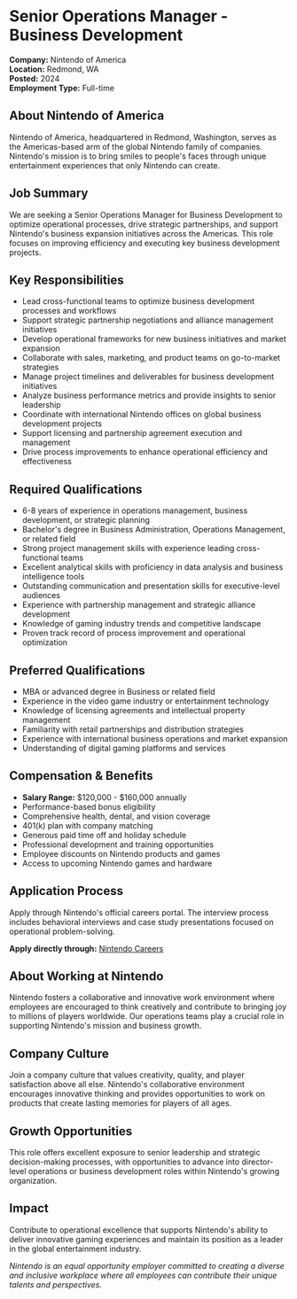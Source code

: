 # Senior Operations Manager - Business Development
**Company:** Nintendo of America  
**Location:** Redmond, WA  
**Posted:** 2024  
**Employment Type:** Full-time  

## About Nintendo of America
Nintendo of America, headquartered in Redmond, Washington, serves as the Americas-based arm of the global Nintendo family of companies. Nintendo's mission is to bring smiles to people's faces through unique entertainment experiences that only Nintendo can create.

## Job Summary
We are seeking a Senior Operations Manager for Business Development to optimize operational processes, drive strategic partnerships, and support Nintendo's business expansion initiatives across the Americas. This role focuses on improving efficiency and executing key business development projects.

## Key Responsibilities
- Lead cross-functional teams to optimize business development processes and workflows
- Support strategic partnership negotiations and alliance management initiatives
- Develop operational frameworks for new business initiatives and market expansion
- Collaborate with sales, marketing, and product teams on go-to-market strategies
- Manage project timelines and deliverables for business development initiatives
- Analyze business performance metrics and provide insights to senior leadership
- Coordinate with international Nintendo offices on global business development projects
- Support licensing and partnership agreement execution and management
- Drive process improvements to enhance operational efficiency and effectiveness

## Required Qualifications
- 6-8 years of experience in operations management, business development, or strategic planning
- Bachelor's degree in Business Administration, Operations Management, or related field
- Strong project management skills with experience leading cross-functional teams
- Excellent analytical skills with proficiency in data analysis and business intelligence tools
- Outstanding communication and presentation skills for executive-level audiences
- Experience with partnership management and strategic alliance development
- Knowledge of gaming industry trends and competitive landscape
- Proven track record of process improvement and operational optimization

## Preferred Qualifications
- MBA or advanced degree in Business or related field
- Experience in the video game industry or entertainment technology
- Knowledge of licensing agreements and intellectual property management
- Familiarity with retail partnerships and distribution strategies
- Experience with international business operations and market expansion
- Understanding of digital gaming platforms and services

## Compensation & Benefits
- **Salary Range:** $120,000 - $160,000 annually
- Performance-based bonus eligibility
- Comprehensive health, dental, and vision coverage
- 401(k) plan with company matching
- Generous paid time off and holiday schedule
- Professional development and training opportunities
- Employee discounts on Nintendo products and games
- Access to upcoming Nintendo games and hardware

## Application Process
Apply through Nintendo's official careers portal. The interview process includes behavioral interviews and case study presentations focused on operational problem-solving.

**Apply directly through:** [Nintendo Careers](https://careers.nintendo.com/)

## About Working at Nintendo
Nintendo fosters a collaborative and innovative work environment where employees are encouraged to think creatively and contribute to bringing joy to millions of players worldwide. Our operations teams play a crucial role in supporting Nintendo's mission and business growth.

## Company Culture
Join a company culture that values creativity, quality, and player satisfaction above all else. Nintendo's collaborative environment encourages innovative thinking and provides opportunities to work on products that create lasting memories for players of all ages.

## Growth Opportunities
This role offers excellent exposure to senior leadership and strategic decision-making processes, with opportunities to advance into director-level operations or business development roles within Nintendo's growing organization.

## Impact
Contribute to operational excellence that supports Nintendo's ability to deliver innovative gaming experiences and maintain its position as a leader in the global entertainment industry.

*Nintendo is an equal opportunity employer committed to creating a diverse and inclusive workplace where all employees can contribute their unique talents and perspectives.*